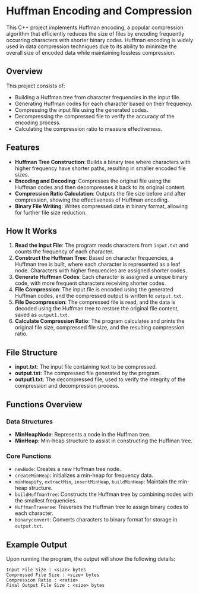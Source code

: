 # Huffman Encoding and Compression

This C++ project implements Huffman encoding, a popular compression algorithm that efficiently reduces the size of files by encoding frequently occurring characters with shorter binary codes. Huffman encoding is widely used in data compression techniques due to its ability to minimize the overall size of encoded data while maintaining lossless compression.

## Overview

This project consists of:

- Building a Huffman tree from character frequencies in the input file.
- Generating Huffman codes for each character based on their frequency.
- Compressing the input file using the generated codes.
- Decompressing the compressed file to verify the accuracy of the encoding process.
- Calculating the compression ratio to measure effectiveness.

## Features

- **Huffman Tree Construction**: Builds a binary tree where characters with higher frequency have shorter paths, resulting in smaller encoded file sizes.
- **Encoding and Decoding**: Compresses the original file using the Huffman codes and then decompresses it back to its original content.
- **Compression Ratio Calculation**: Outputs the file size before and after compression, showing the effectiveness of Huffman encoding.
- **Binary File Writing**: Writes compressed data in binary format, allowing for further file size reduction.

## How It Works

1. **Read the Input File**: The program reads characters from `input.txt` and counts the frequency of each character.
2. **Construct the Huffman Tree**: Based on character frequencies, a Huffman tree is built, where each character is represented as a leaf node. Characters with higher frequencies are assigned shorter codes.
3. **Generate Huffman Codes**: Each character is assigned a unique binary code, with more frequent characters receiving shorter codes.
4. **File Compression**: The input file is encoded using the generated Huffman codes, and the compressed output is written to `output.txt`.
5. **File Decompression**: The compressed file is read, and the data is decoded using the Huffman tree to restore the original file content, saved as `output1.txt`.
6. **Calculate Compression Ratio**: The program calculates and prints the original file size, compressed file size, and the resulting compression ratio.

## File Structure

- **input.txt**: The input file containing text to be compressed.
- **output.txt**: The compressed file generated by the program.
- **output1.txt**: The decompressed file, used to verify the integrity of the compression and decompression process.

## Functions Overview

### Data Structures
- **MinHeapNode**: Represents a node in the Huffman tree.
- **MinHeap**: Min-heap structure to assist in constructing the Huffman tree.

### Core Functions
- `newNode`: Creates a new Huffman tree node.
- `createMinHeap`: Initializes a min-heap for frequency data.
- `minHeapify`, `extractMin`, `insertMinHeap`, `buildMinHeap`: Maintain the min-heap structure.
- `buildHuffmanTree`: Constructs the Huffman tree by combining nodes with the smallest frequencies.
- `HuffmanTraverse`: Traverses the Huffman tree to assign binary codes to each character.
- `binaryconvert`: Converts characters to binary format for storage in `output.txt`.

## Example Output

Upon running the program, the output will show the following details:

```plaintext
Input File Size : <size> bytes
Compressed File Size : <size> bytes
Compression Ratio : <ratio>
Final Output File Size : <size> bytes
